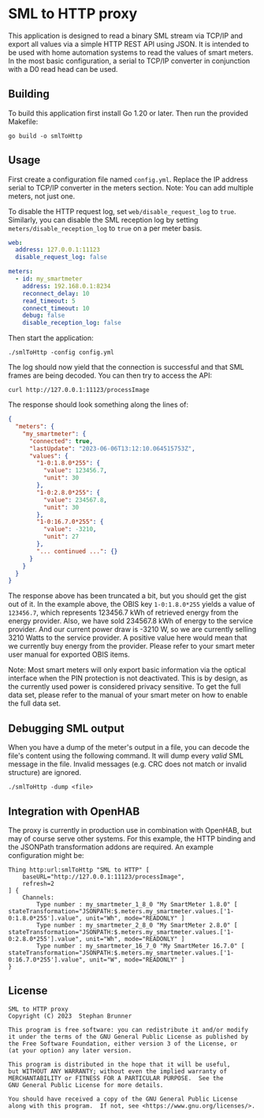 # SML to HTTP proxy

This application is designed to read a binary SML stream via TCP/IP and export all values via a simple HTTP REST API using JSON.
It is intended to be used with home automation systems to read the values of smart meters.
In the most basic configuration, a serial to TCP/IP converter in conjunction with a D0 read head can be used.

## Building

To build this application first install Go 1.20 or later.
Then run the provided Makefile:

```shell
go build -o smlToHttp
```

## Usage

First create a configuration file named `config.yml`.
Replace the IP address serial to TCP/IP converter in the meters section.
Note: You can add multiple meters, not just one.

To disable the HTTP request log, set `web/disable_request_log` to `true`.
Similarly, you can disable the SML reception log by setting `meters/disable_reception_log` to `true` on a per meter basis.

```yaml
web:
  address: 127.0.0.1:11123
  disable_request_log: false

meters:
  - id: my_smartmeter
    address: 192.168.0.1:8234
    reconnect_delay: 10
    read_timeout: 5
    connect_timeout: 10
    debug: false
    disable_reception_log: false
```

Then start the application:

```shell
./smlToHttp -config config.yml
```

The log should now yield that the connection is successful and that SML frames are being decoded.
You can then try to access the API:

```shell
curl http://127.0.0.1:11123/processImage
```

The response should look something along the lines of:

```json
{
  "meters": {
    "my_smartmeter": {
      "connected": true,
      "lastUpdate": "2023-06-06T13:12:10.064515753Z",
      "values": {
        "1-0:1.8.0*255": {
          "value": 123456.7,
          "unit": 30
        },
        "1-0:2.8.0*255": {
          "value": 234567.8,
          "unit": 30
        },
        "1-0:16.7.0*255": {
          "value": -3210,
          "unit": 27
        },
        "... continued ...": {}
      }
    }
  }
}
```

The response above has been truncated a bit, but you should get the gist out of it.
In the example above, the OBIS key `1-0:1.8.0*255` yields a value of `123456.7`, which represents 123456.7 kWh of retrieved energy from the energy provider.
Also, we have sold 234567.8 kWh of energy to the service provider.
And our current power draw is -3210 W, so we are currently selling 3210 Watts to the service provider.
A positive value here would mean that we currently buy energy from the provider.
Please refer to your smart meter user manual for exported OBIS items.

Note:
Most smart meters will only export basic information via the optical interface when the PIN protection is not deactivated.
This is by design, as the currently used power is considered privacy sensitive.
To get the full data set, please refer to the manual of your smart meter on how to enable the full data set.

## Debugging SML output

When you have a dump of the meter's output in a file, you can decode the file's content using the following command.
It will dump every *valid* SML message in the file.
Invalid messages (e.g. CRC does not match or invalid structure) are ignored.

```shell
./smlToHttp -dump <file>
```

## Integration with OpenHAB

The proxy is currently in production use in combination with OpenHAB, but may of course serve other systems.
For this example, the HTTP binding and the JSONPath transformation addons are required.
An example configuration might be:

```text
Thing http:url:smlToHttp "SML to HTTP" [
    baseURL="http://127.0.0.1:11123/processImage",
    refresh=2
] {
    Channels:
        Type number : my_smartmeter_1_8_0 "My SmartMeter 1.8.0" [ stateTransformation="JSONPATH:$.meters.my_smartmeter.values.['1-0:1.8.0*255'].value", unit="Wh", mode="READONLY" ]
        Type number : my_smartmeter_2_8_0 "My SmartMeter 2.8.0" [ stateTransformation="JSONPATH:$.meters.my_smartmeter.values.['1-0:2.8.0*255'].value", unit="Wh", mode="READONLY" ]
        Type number : my_smartmeter_16_7_0 "My SmartMeter 16.7.0" [ stateTransformation="JSONPATH:$.meters.my_smartmeter.values.['1-0:16.7.0*255'].value", unit="W", mode="READONLY" ]
}
```

## License

    SML to HTTP proxy
    Copyright (C) 2023  Stephan Brunner

    This program is free software: you can redistribute it and/or modify
    it under the terms of the GNU General Public License as published by
    the Free Software Foundation, either version 3 of the License, or
    (at your option) any later version.

    This program is distributed in the hope that it will be useful,
    but WITHOUT ANY WARRANTY; without even the implied warranty of
    MERCHANTABILITY or FITNESS FOR A PARTICULAR PURPOSE.  See the
    GNU General Public License for more details.

    You should have received a copy of the GNU General Public License
    along with this program.  If not, see <https://www.gnu.org/licenses/>.
